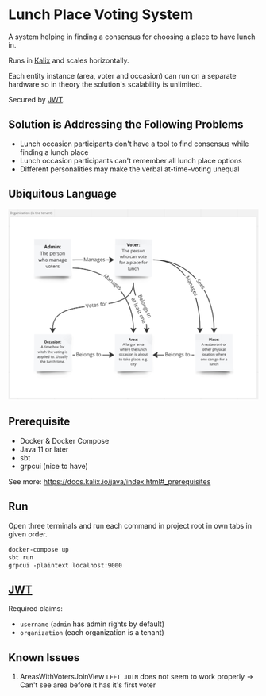 # Lunch Place Voting System

A system helping in finding a consensus for choosing a place to have lunch in.

Runs in [Kalix](https://www.kalix.io/) and scales horizontally.

Each entity instance (area, voter and occasion) can run on a separate hardware so in theory the solution's scalability is unlimited.

Secured by [JWT](https://jwt.io/).

## Solution is Addressing the Following Problems

* Lunch occasion participants don't have a tool to find consensus while finding a lunch place
* Lunch occasion participants can't remember all lunch place options
* Different personalities may make the verbal at-time-voting unequal

## Ubiquitous Language

![ubiquitous_language.png](ubiquitous_language.png)

## Prerequisite

* Docker & Docker Compose
* Java 11 or later
* sbt
* grpcui (nice to have)

See more: https://docs.kalix.io/java/index.html#_prerequisites

## Run

Open three terminals and run each command in project root in own tabs in given order.

```
docker-compose up
sbt run
grpcui -plaintext localhost:9000
```

## [JWT](https://jwt.io/)

Required claims:
* `username` (`admin` has admin rights by default)
* `organization` (each organization is a tenant)

## Known Issues

1. AreasWithVotersJoinView `LEFT JOIN` does not seem to work properly -> Can't see area before it has it's first voter
